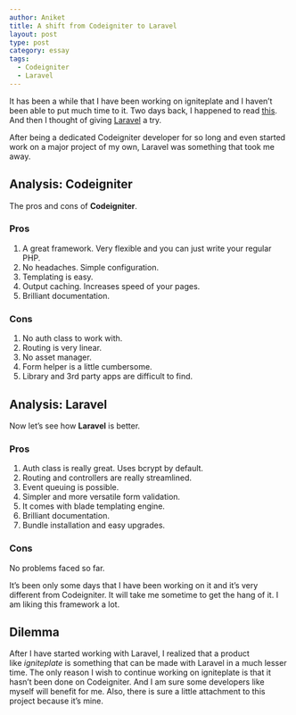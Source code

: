 ```yaml
---
author: Aniket
title: A shift from Codeigniter to Laravel
layout: post
type: post
category: essay
tags:
  - Codeigniter
  - Laravel
---
```

It has been a while that I have been working on igniteplate and I haven’t been able to put much time to it.
Two days back, I happened to read [this][1]. And then I thought of giving [Laravel][2] a try.

After being a dedicated Codeigniter developer for so long and even started work on a major project of my own, Laravel was something that took me away.

## Analysis: Codeigniter

The pros and cons of **Codeigniter**.

### Pros

1.  A great framework. Very flexible and you can just write your regular PHP.
2.  No headaches. Simple configuration.
3.  Templating is easy.
4.  Output caching. Increases speed of your pages.
5.  Brilliant documentation.

### Cons

1.  No auth class to work with.
2.  Routing is very linear.
3.  No asset manager.
4.  Form helper is a little cumbersome.
5.  Library and 3rd party apps are difficult to find.

## Analysis: Laravel

Now let’s see how **Laravel** is better.

### Pros

1.  Auth class is really great. Uses bcrypt by default.
2.  Routing and controllers are really streamlined.
3.  Event queuing is possible.
4.  Simpler and more versatile form validation.
5.  It comes with blade templating engine.
6.  Brilliant documentation.
7.  Bundle installation and easy upgrades.

### Cons

No problems faced so far.

It’s been only some days that I have been working on it and it’s very different from Codeigniter. It will take me sometime to get the hang of it.
I am liking this framework a lot.

## Dilemma

After I have started working with Laravel, I realized that a product like *igniteplate* is something that can be made with Laravel in a much lesser time.
The only reason I wish to continue working on igniteplate is that it hasn’t been done on Codeigniter. And I am sure some developers like myself will benefit for me.
Also, there is sure a little attachment to this project because it’s mine.

 [1]: http://www.ianlandsman.com/2012/02/22/laravel "Ian Landsman on Laravel"
 [2]: http://laravel.com "Laravel PHP"